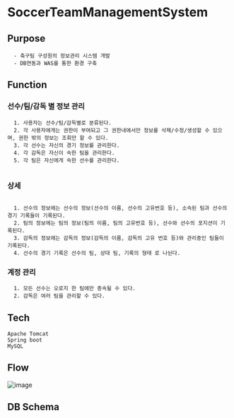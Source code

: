 # SoccerTeamManagementSystem

## Purpose
~~~
  - 축구팀 구성원의 정보관리 시스템 개발
  - DB연동과 WAS를 통한 환경 구축
~~~


## Function
### 선수/팀/감독 별 정보 관리
~~~
  1. 사용자는 선수/팀/감독별로 분류된다.
  2. 각 사용자에게는 권한이 부여되고 그 권한내에서만 정보를 삭제/수정/생성할 수 있으며, 권한 밖의 정보는 조회만 할 수 있다.
  3. 각 선수는 자신의 경기 정보를 관리한다.
  4. 각 감독은 자신이 속한 팀을 관리한다.
  5. 각 팀은 자신에게 속한 선수를 관리한다.
  
~~~
### 상세
~~~
  
  1. 선수의 정보에는 선수의 정보(선수의 이름, 선수의 고유번호 등), 소속된 팀과 선수의 경기 기록들이 기록된다.
  2. 팀의 정보에는 팀의 정보(팀의 이름, 팀의 고유번호 등), 선수와 선수의 포지션이 기록된다.
  3. 감독의 정보에는 감독의 정보(감독의 이름, 감독의 고유 번호 등)와 관리중인 팀들이 기록된다.
  4. 선수의 경기 기록은 선수의 팀, 상대 팀, 기록의 형태 로 나뉜다.
~~~

### 계정 관리
~~~
  1. 모든 선수는 오로지 한 팀에만 종속될 수 있다.
  2. 감독은 여러 팀을 관리할 수 있다.
~~~


## Tech
~~~
Apache Tomcat
Spring boot
MySQL
~~~
## Flow

![image](https://user-images.githubusercontent.com/51821505/190554199-51cca9ae-e9c1-49b2-b810-5486b1fe5074.png)

## DB Schema
